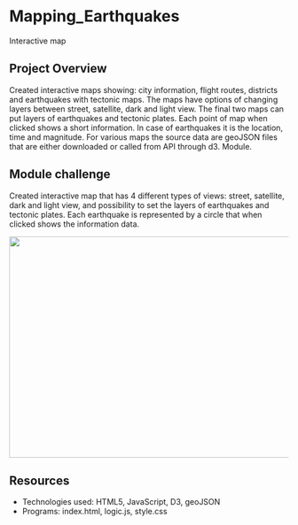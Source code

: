 # Mapping_Earthquakes
Interactive map

## Project Overview
Created interactive maps showing: city information, flight routes, districts and  earthquakes with tectonic maps. The maps have options of changing layers between street, satellite, dark and light view. The final two maps can put layers of earthquakes and tectonic plates. Each point of map when clicked shows a short information. In case of earthquakes it is the location, time and magnitude.
For various maps the source data are geoJSON files that are either downloaded or called from API through d3. Module.

## Module challenge
Created interactive map that has 4 different types of views: street, satellite, dark and light view, and possibility to set the layers of earthquakes and tectonic plates. Each earthquake is represented by a circle that when clicked shows the information data.

<p align="center">
<img src="https://github.com/tolewicz/Mapping_Earthquakes_GEOJson/blob/master/Earthquake_Challenge/webmap.jpg" width="800" height= "400">
</p>

## Resources

- Technologies used: HTML5, JavaScript, D3, geoJSON
- Programs: index.html, logic.js, style.css

